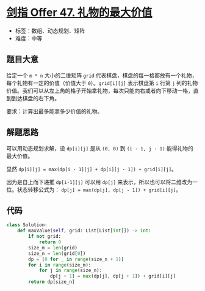 # [剑指 Offer 47. 礼物的最大价值](https://leetcode-cn.com/problems/li-wu-de-zui-da-jie-zhi-lcof/)

- 标签：数组、动态规划、矩阵
- 难度：中等

## 题目大意

给定一个 `m * n` 大小的二维矩阵 `grid` 代表棋盘，棋盘的每一格都放有一个礼物，每个礼物有一定的价值（价值大于 `0`）。`grid[i][j]` 表示棋盘第 `i` 行第 `j` 列的礼物价值。我们可以从左上角的格子开始拿礼物，每次只能向右或者向下移动一格，直到到达棋盘的右下角。

要求：计算出最多能拿多少价值的礼物。 

## 解题思路

可以用动态规划求解，设 `dp[i][j]` 是从 `(0, 0)` 到 `(i - 1, j - 1)` 能得礼物的最大价值。

显然 `dp[i][j] = max(dp[i - 1][j] + dp[i][j - 1]) + grid[i][j]`。

因为是自上而下递推 `dp[i-1][j]` 可以用 `dp[j]` 来表示，所以也可以将二维改为一位。状态转移公式为： `dp[j] = max(dp[j], dp[j - 1]) + grid[i][j]`。

## 代码

```Python
class Solution:
    def maxValue(self, grid: List[List[int]]) -> int:
        if not grid:
            return 0
        size_m = len(grid)
        size_n = len(grid[0])
        dp = [0 for _ in range(size_n + 1)]
        for i in range(size_m):
            for j in range(size_n):
                dp[j + 1] = max(dp[j], dp[j + 1]) + grid[i][j]
        return dp[size_n]
```

